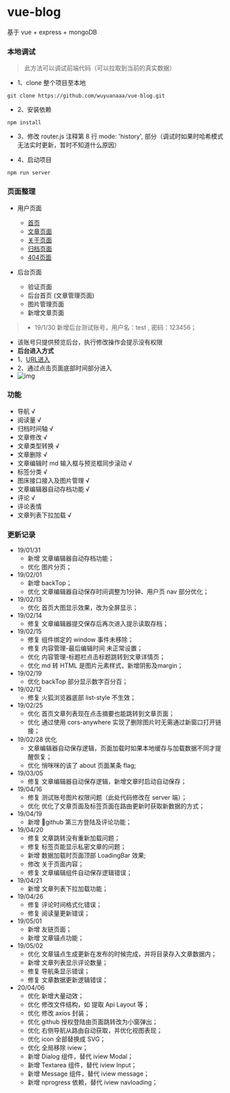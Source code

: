 # vue-blog

 基于 vue + express + mongoDB

### 本地调试

> 此方法可以调试前端代码（可以拉取到当前的真实数据）
 
 - 1、clone 整个项目至本地
 ```
 git clone https://github.com/wuyuanaaa/vue-blog.git
 ```
 - 2、安装依赖
 ```
 npm install
 ```
 - 3、修改 router.js 注释第 8 行 mode: 'history', 部分（调试时如果时哈希模式无法实时更新，暂时不知道什么原因）
 
 - 4、启动项目
 ```
 npm run server
 ```


### 页面整理

- 用户页面
  - [首页](https://blog.yuanaaa.top)
  - [文章页面](https://blog.yuanaaa.top/user/article/5c4867bda955881f515f11a4)
  - [关于页面](https://blog.yuanaaa.top/user/about)
  - [归档页面](https://blog.yuanaaa.top/user/archived)
  - [404页面](https://blog.yuanaaa.top/aa)


- 后台页面
  - 验证页面
  - 后台首页 (文章管理页面)
  - 图片管理页面
  - 新增文章页面

> - 19/1/30 新增后台测试账号，用户名：test , 密码：123456；
- 该账号只提供预览后台，执行修改操作会提示没有权限
- __后台进入方式__
 - 1、[URL进入](https://blog.yuanaaa.top/admin)
 - 2、通过点击页面底部时间部分进入
 - ![img](https://i.loli.net/2019/04/19/5cb9d548edd0d.png)


### 功能

- 导航 √
- 阅读量 √
- 归档时间轴 √
- 文章修改 √
- 文章类型转换 √
- 文章删除 √
- 文章编辑时 md 输入框与预览框同步滚动 √
- 标签分类 √
- 图床接口接入及图片管理 √
- 文章编辑器自动存档功能 √
- 评论 √
- 评论表情
- 文章列表下拉加载 √

### 更新记录

- 19/01/31 
   - 新增 文章编辑器自动存档功能； 
   - 优化 图片分页；
- 19/02/01 
   - 新增 backTop； 
   - 优化 文章编辑器自动保存时间调整为1分钟、用户页 nav 部分优化；
- 19/02/13 
   - 优化 首页大图显示效果，改为全屏显示；
- 19/02/14 
   - 修复 文章编辑器提交保存后再次进入提示读取存档；
- 19/02/15 
   - 修复 组件绑定的 window 事件未移除； 
   - 修复 内容管理-最后编辑时间 未正常设置； 
   - 优化 内容管理-标题栏点击标题跳转到文章详情页； 
   - 优化 md 转 HTML 是图片元素样式，新增阴影及margin；
- 19/02/19 
   - 优化 backTop 部分显示数字百分百；
- 19/02/12 
   - 修复 火狐浏览器底部 list-style 不生效；
- 19/02/25 
   - 优化 首页文章列表现在点击摘要也能跳转到文章页面； 
   - 优化 通过使用 cors-anywhere 实现了删除图片时无需通过新窗口打开链接；
- 19/02/28 优化 
   - 文章编辑器自动保存逻辑，页面加载时如果本地缓存与加载数据不同才提醒恢复； 
   - 优化 悄咪咪的该了 about 页面某条 flag;
- 19/03/05 
   - 修复 文章编辑器自动保存逻辑，新增文章时启动自动保存；
- 19/04/16 
   - 修复 测试账号图片权限问题（此处代码修改在 server 端）； 
   - 优化 优化了文章页面及标签页面在路由更新时获取新数据的方式；
- 19/04/19 
   - 新增 :tada:github 第三方登陆及评论功能；
- 19/04/20 
   - 修复 文章跳转没有重新加载问题； 
   - 修复 标签页能显示私密文章的问题； 
   - 新增 数据加载时页面顶部 LoadingBar 效果;
   - 修改 关于页面内容；
   - 修复 文章编辑组件自动保存逻辑错误；
- 19/04/21
   - 新增 文章列表下拉加载功能；
- 19/04/26
   - 修复 评论时间格式化错误；  
   - 修复 阅读量更新错误；  
- 19/05/01
   - 新增 友链页面；
   - 新增 文章锚点功能；
- 19/05/02
   - 优化 文章锚点生成更新在发布的时候完成，并将目录存入文章数据内；
   - 新增 文章列表显示评论数量；
   - 修复 导航条显示错误；
   - 修复 文章数据更新逻辑错误；
- 20/04/06
   - 优化 新增大量动效；
   - 优化 修改文件结构，如 提取 Api Layout 等；
   - 优化 修改 axios 封装；
   - 优化 github 授权登陆由页面跳转改为小窗弹出；
   - 优化 右侧导航从路由自动获取，并优化视图表现；
   - 优化 icon 全部替换成 SVG；
   - 优化 全局移除 iview；
   - 新增 Dialog 组件，替代 iview Modal；
   - 新增 Textarea 组件，替代 iview Input；
   - 新增 Message 组件，替代 iview message；
   - 新增 nprogress 依赖，替代 iview navloading；
